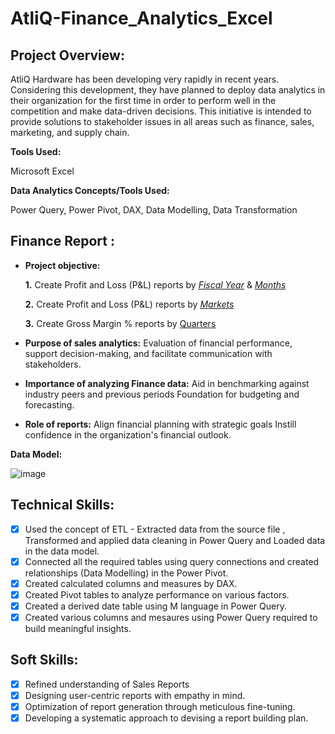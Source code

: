 # AtliQ-Finance_Analytics_Excel

## Project Overview:

AtliQ Hardware has been developing very rapidly in recent years. Considering this development, they have planned to deploy data analytics in their organization for the first time in order to perform well in the competition and make data-driven decisions. This initiative is intended to provide solutions to stakeholder issues in all areas such as finance, sales, marketing, and supply chain.

**Tools Used:**

Microsoft Excel

**Data Analytics Concepts/Tools Used:**

Power Query, Power Pivot, DAX, Data Modelling, Data Transformation

## Finance Report :

- **Project objective:** 

    **1.** Create Profit and Loss (P&L) reports by _[Fiscal Year](https://github.com/KonikaMallik/AtliQ-Finance_Analytics_Excel/blob/main/P%26Lby_Year_Report.pdf)_ & _[Months](https://github.com/KonikaMallik/AtliQ-Finance_Analytics_Excel/blob/main/P%26L_by_Months.pdf)_ 

   **2.** Create Profit and Loss (P&L) reports by _[Markets](https://github.com/KonikaMallik/AtiliQ-Sales-and-Finance-Analytics-Report/blob/main/P%26L_by_Market.pdf)_

    **3.** Create Gross Margin % reports by [Quarters](https://github.com/KonikaMallik/AtliQ-Finance_Analytics_Excel/blob/main/GrossMargin%25_Quarters.pdf)

- **Purpose of sales analytics:** Evaluation of financial performance, support decision-making, and facilitate communication with stakeholders.

- **Importance of analyzing Finance data:** Aid in benchmarking against industry peers and previous periods Foundation for budgeting and forecasting.

- **Role of reports:** Align financial planning with strategic goals Instill confidence in the organization's financial outlook.

**Data Model:**

![image](https://github.com/KonikaMallik/AtliQ-Finance_Analytics_Excel/assets/78590686/8f0bfdce-f917-4a58-84bd-08535d695030)


## Technical Skills:

- [x] Used the concept of ETL - Extracted data from the source file , Transformed and applied data cleaning in Power Query and Loaded data in the data model.
- [x] Connected all the required tables using query connections and created relationships (Data Modelling) in the Power Pivot.
- [x] Created calculated columns and measures by DAX.
- [x] Created Pivot tables to analyze performance on various factors.
- [x] Created a derived date table using M language in Power Query.
- [x] Created various columns and mesaures using Power Query required to build meaningful insights.

## Soft Skills:
- [x]	Refined understanding of Sales Reports
- [x]	Designing user-centric reports with empathy in mind.
- [x]	Optimization of report generation through meticulous fine-tuning.
- [x]	Developing a systematic approach to devising a report building plan.
